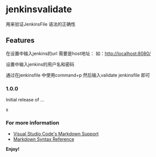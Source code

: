 # jenkinsvalidate

用来验证JenkinsFile  语法的正确性

## Features

在设置中输入jenkins的url 需要是host地址：
如：<http://localhost:8080/>

设置中输入jenkins的用户名和密码

通过在jenkinsfile 中使用command+p 然后输入validate jenkinsfile 即可

### 1.0.0

Initial release of ...

s

### For more information

* [Visual Studio Code's Markdown Support](http://code.visualstudio.com/docs/languages/markdown)
* [Markdown Syntax Reference](https://help.github.com/articles/markdown-basics/)

**Enjoy!**

